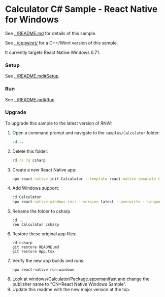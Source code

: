 # Calculator C# Sample - React Native for Windows

See [../README.md](../README.md) for details of this sample.

See [../cppwinrt/](../cppwinrt/) for a C++/Winrt version of this sample.

It currently targets React Native Windows 0.71.

### Setup
See [../README.md#Setup](../README.md#Setup).

### Run
See [../README.md#Run](../README.md#Run).

### Upgrade
To upgrade this sample to the latest version of RNW:

1. Open a command prompt and navigate to the `samples/Calculator` folder:
    ```cmd
    cd ..
    ```
2. Delete this folder:
    ```cmd
    rd /s /q csharp
    ```
3. Create a new React Native app:
    ```cmd
    npx react-native init Calculator --template react-native-template-typescript@latest
    ```
4. Add Windows support:
    ```cmd
    cd Calculator
    npx react-native-windows-init --version latest --overwrite --language cs
    ```
5. Rename the folder to csharp
    ```
    cd ..
    ren Calculator csharp
    ```
6. Restore these original app files:
    ```
    cd csharp
    git restore README.md
    git restore App.tsx
    ```
7. Verify the new app builds and runs:
    ```
    npx react-native run-windows
    ```
8. Look at windows/Calculator/Package.appxmanifast and change the publisher name to "CN=React Native Windows Sample".
9. Update this readme with the new major version at the top.
